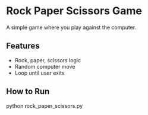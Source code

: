 # Rock Paper Scissors Game
A simple game where you play against the computer.

## Features
- Rock, paper, scissors logic
- Random computer move
- Loop until user exits

## How to Run
python rock_paper_scissors.py